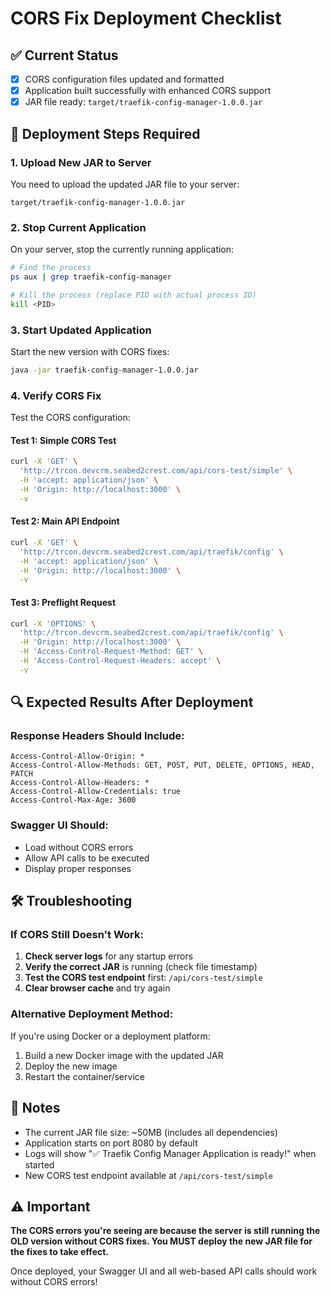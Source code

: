 # CORS Fix Deployment Checklist

## ✅ Current Status
- [x] CORS configuration files updated and formatted
- [x] Application built successfully with enhanced CORS support
- [x] JAR file ready: `target/traefik-config-manager-1.0.0.jar`

## 🚀 Deployment Steps Required

### 1. **Upload New JAR to Server**
You need to upload the updated JAR file to your server:
```
target/traefik-config-manager-1.0.0.jar
```

### 2. **Stop Current Application**
On your server, stop the currently running application:
```bash
# Find the process
ps aux | grep traefik-config-manager

# Kill the process (replace PID with actual process ID)
kill <PID>
```

### 3. **Start Updated Application**
Start the new version with CORS fixes:
```bash
java -jar traefik-config-manager-1.0.0.jar
```

### 4. **Verify CORS Fix**
Test the CORS configuration:

#### Test 1: Simple CORS Test
```bash
curl -X 'GET' \
  'http://trcon.devcrm.seabed2crest.com/api/cors-test/simple' \
  -H 'accept: application/json' \
  -H 'Origin: http://localhost:3000' \
  -v
```

#### Test 2: Main API Endpoint
```bash
curl -X 'GET' \
  'http://trcon.devcrm.seabed2crest.com/api/traefik/config' \
  -H 'accept: application/json' \
  -H 'Origin: http://localhost:3000' \
  -v
```

#### Test 3: Preflight Request
```bash
curl -X 'OPTIONS' \
  'http://trcon.devcrm.seabed2crest.com/api/traefik/config' \
  -H 'Origin: http://localhost:3000' \
  -H 'Access-Control-Request-Method: GET' \
  -H 'Access-Control-Request-Headers: accept' \
  -v
```

## 🔍 Expected Results After Deployment

### Response Headers Should Include:
```
Access-Control-Allow-Origin: *
Access-Control-Allow-Methods: GET, POST, PUT, DELETE, OPTIONS, HEAD, PATCH
Access-Control-Allow-Headers: *
Access-Control-Allow-Credentials: true
Access-Control-Max-Age: 3600
```

### Swagger UI Should:
- Load without CORS errors
- Allow API calls to be executed
- Display proper responses

## 🛠️ Troubleshooting

### If CORS Still Doesn't Work:
1. **Check server logs** for any startup errors
2. **Verify the correct JAR** is running (check file timestamp)
3. **Test the CORS test endpoint** first: `/api/cors-test/simple`
4. **Clear browser cache** and try again

### Alternative Deployment Method:
If you're using Docker or a deployment platform:
1. Build a new Docker image with the updated JAR
2. Deploy the new image
3. Restart the container/service

## 📝 Notes
- The current JAR file size: ~50MB (includes all dependencies)
- Application starts on port 8080 by default
- Logs will show "✅ Traefik Config Manager Application is ready!" when started
- New CORS test endpoint available at `/api/cors-test/simple`

## ⚠️ Important
**The CORS errors you're seeing are because the server is still running the OLD version without CORS fixes. You MUST deploy the new JAR file for the fixes to take effect.**

Once deployed, your Swagger UI and all web-based API calls should work without CORS errors!